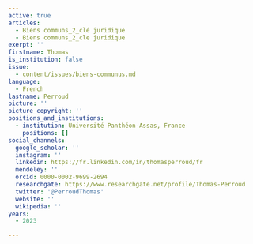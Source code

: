 ```yaml
---
active: true
articles:
  - Biens communs_2_clé juridique
  - Biens communs_2_cle juridique
exerpt: ''
firstname: Thomas
is_institution: false
issue:
  - content/issues/biens-communus.md
language:
  - French
lastname: Perroud
picture: ''
picture_copyright: ''
positions_and_institutions:
  - institution: Université Panthéon-Assas, France
    positions: []
social_channels:
  google_scholar: ''
  instagram: ''
  linkedin: https://fr.linkedin.com/in/thomasperroud/fr
  mendeley: ''
  orcid: 0000-0002-9699-2694
  researchgate: https://www.researchgate.net/profile/Thomas-Perroud
  twitter: '@PerroudThomas'
  website: ''
  wikipedia: ''
years:
  - 2023

---
```

